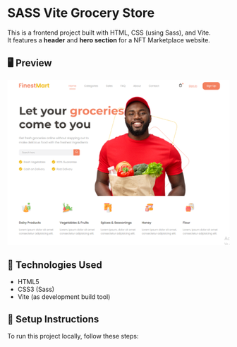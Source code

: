 # SASS Vite Grocery Store

This is a frontend project built with HTML, CSS (using Sass), and Vite.  
It features a **header** and **hero section** for a NFT Marketplace website.

## 🖥 Preview

![Imagen](src/images/PreviewGroceryStore.png)

## 🚀 Technologies Used

- HTML5
- CSS3 (Sass)
- Vite (as development build tool)

## 🚀 Setup Instructions

To run this project locally, follow these steps:
